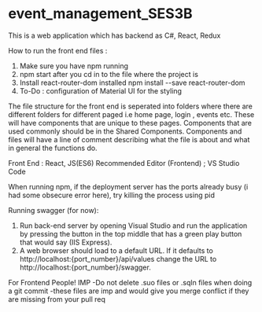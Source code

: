 # event_management_SES3B
This is a web application which has backend as C#, React, Redux 


How to run the front end files : 

1. Make sure you have npm running 
2. npm start after you cd in to the file where the project is 
3. Install react-router-dom installed npm install --save react-router-dom
4. To-Do : configuration of Material UI for the styling

The file structure for the front end is seperated into folders where there are different folders for different paged i.e home page, login , events etc. These will have components that are unique to these pages. Components that are used commonly should be in the Shared Components. Components and files will have a line of comment describing what the file is about and what in general the functions do.

Front End : React, JS(ES6)
Recommended Editor (Frontend) ; VS Studio Code


When running npm, if the deployment server has the ports already busy (i had some obsecure error here), try killing the process using pid

Running swagger (for now):

1. Run back-end server by opening Visual Studio and run the application by pressing the button in the top middle that has a green play button that would say (IIS Express).
2. A web browser should load to a default URL. If it defaults to http://localhost:{port_number}/api/values change the URL to http://localhost:{port_number}/swagger.

For Frontend People!
IMP
-Do not delete .suo files or .sqln files when doing a git commit
-these files are imp and would give you merge conflict if they are missing from your pull req
